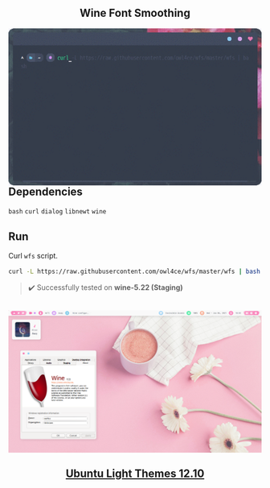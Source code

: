 <h2 align="center">Wine Font Smoothing</h2>

<a href="#wine-font-smoothing"><img src="./screenshots/run.gif" align="left" width="516px"/></a>

## Dependencies <img alt="" align="right" src="https://badges.pufler.dev/visits/owl4ce/wfs?style=flat-square&label=&color=fa74b2&logo=GitHub&logoColor=white&labelColor=373e4d"/>
`bash` `curl` `dialog` `libnewt` `wine`

## Run
Curl `wfs` script.

```bash
curl -L https://raw.githubusercontent.com/owl4ce/wfs/master/wfs | bash
```

> :heavy_check_mark: Successfully tested on **wine-5.22 (Staging)**

<br>

<img src="./screenshots/screenshot.png" align="center"/>

## <a href="https://www.deviantart.com/aerilius/art/Ubuntu-Light-Themes-12-10-327631977"><p align="center">Ubuntu Light Themes 12.10</p></a>
